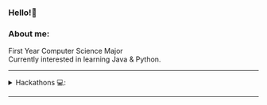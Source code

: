 ### Hello!👋

### About me:
First Year Computer Science Major<br/>
Currently interested in learning Java & Python.
<br/>

---

<details>
<summary> Hackathons 💻: </summary>
  
<br/>

BC Hacks 4.0  - https://www.cscu.io/bc-hacks-4<br/>


</details>

---


